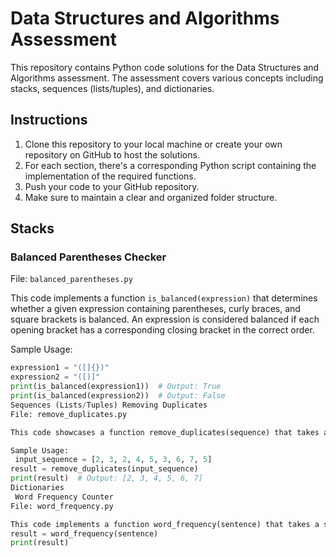 # Data Structures and Algorithms Assessment

This repository contains Python code solutions for the Data Structures and Algorithms assessment. The assessment covers various concepts including stacks, sequences (lists/tuples), and dictionaries.

## Instructions

1. Clone this repository to your local machine or create your own repository on GitHub to host the solutions.
2. For each section, there's a corresponding Python script containing the implementation of the required functions.
3. Push your code to your GitHub repository.
4. Make sure to maintain a clear and organized folder structure.

## Stacks

###  Balanced Parentheses Checker

File: `balanced_parentheses.py`

This code implements a function `is_balanced(expression)` that determines whether a given expression containing parentheses, curly braces, and square brackets is balanced. An expression is considered balanced if each opening bracket has a corresponding closing bracket in the correct order.

Sample Usage:
```python
expression1 = "([]{})"
expression2 = "([)]"
print(is_balanced(expression1))  # Output: True
print(is_balanced(expression2))  # Output: False
Sequences (Lists/Tuples) Removing Duplicates
File: remove_duplicates.py

This code showcases a function remove_duplicates(sequence) that takes a sequence (list or tuple) and returns a new sequence with duplicates removed while maintaining the original order of elements.

Sample Usage:
 input_sequence = [2, 3, 2, 4, 5, 3, 6, 7, 5]
result = remove_duplicates(input_sequence)
print(result)  # Output: [2, 3, 4, 5, 6, 7]
Dictionaries
 Word Frequency Counter
File: word_frequency.py

This code implements a function word_frequency(sentence) that takes a sentence and returns a dictionary containing the frequency of each word in the sentence. Punctuation is ignored, and words are conssentence = "This is a test sentence. This sentence is a test."
result = word_frequency(sentence)
print(result)

